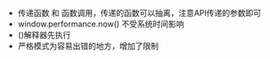 - 传递函数 和 函数调用，传递的函数可以抽离，注意API传递的参数即可
- window.performance.now() 不受系统时间影响
- ()解释器先执行
- 严格模式为容易出错的地方，增加了限制